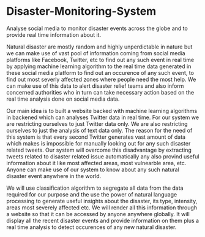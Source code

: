 # Disaster-Monitoring-System

Analyse social media to monitor disaster events across the globe and to provide real time information about it.

Natural disaster are mostly random and highly unperdictable in nature but we can make use of vast pool of information coming from social media platforms like Facebook, Twitter, etc to find out any such event in real time by applying machine learning algorithm to the real time data generated in these social media platform to find out an occurence of any such event, to find out most severly affected zones where people need the most help. We can make use of this data to alert disaster relief teams and also inform concerned authorities who in turn can take necessary action based on the real time analysis done on social media data.

Our main idea is to built a website backed with machine learning algorithms in backened which can analyses Twitter data in real time. For our system we are restricting ourselves to just Twitter data only. We are also restricting ourselves to just the analysis of text data only. The reason for the need of this system is that every second Twitter generates vast amount of data which makes is impossible for manually looking out for any such disaster related tweets. Our system will overcome this disadvantage by extracting  tweets related to disaster related issue automatically any also provind useful information about it like most affected areas, most vulnearble area, etc. Anyone can make use of our system to know about any such natural disaster event anywhere in the world.

We will use classification algorithm to segregate all data from the data required for our purpose and the use the power of natural language processing to generate useful insights about the disaster, its type, intensity, areas most severely affected etc. We will render all this information through a website so that it can be accessed by anyone anywhere globally. It will display all the recent disaster events and provide information on them plus a real time analysis to detect occurences of any new natural disaster.   

